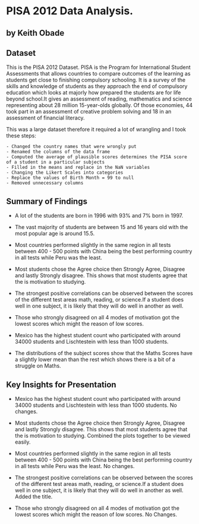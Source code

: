 # PISA 2012 Data Analysis.
## by Keith Obade


## Dataset

This is the PISA 2012 Dataset. PISA is the Program for International Student Assessments that allows countries to compare outcomes of the learning as students get close to finishing compulsory schooling. It is a survey of the skills and knowledge of students as they approach the end of compulsory education which looks at majorly how prepared the students are for life beyond school.It gives an assessment of reading, mathematics and science representing about 28 million 15-year-olds globally. Of those economies, 44 took part in an assessment of creative problem solving and 18 in an assessment of financial literacy.

This was a large dataset therefore it required a lot of wrangling and I took these steps:

    - Changed the country names that were wrongly put    
    - Renamed the columns of the data frame
    - Computed the average of plausible scores determines the PISA score of a student in a particular subjects
    - Filled in the means and replace in the NaN variables
    - Changing the Likert Scales into categories
    - Replace the values of Birth Month = 99 to null
    - Removed unnecessary columns


## Summary of Findings

- A lot of the students are born in 1996 with 93% and 7% born in 1997.

- The vast majority of students are between 15 and 16 years old with the most popular age is around 15.5.

- Most countries performed slightly in the same region in all tests between 400 - 500 points with China being the best performing country in all tests while Peru was the least.

- Most students chose the Agree choice then Strongly Agree, Disagree and lastly Strongly disagree. This shows that most students agree that the is motivation to studying.

- The strongest positive correlations can be observed between the scores of the different test areas math, reading, or science.If a student does well in one subject, it is likely that they will do well in another as well.

- Those who strongly disagreed on all 4 modes of motivation got the lowest scores which might the reason of low scores.

- Mexico has the highest student count who participated with around 34000 students and Lischtestein with less than 1000 students.

- The distributions of the subject scores show that the Maths Scores have a slightly lower mean than the rest which shows there is a bit of a struggle on Maths.


## Key Insights for Presentation


- Mexico has the highest student count who participated with around 34000 students and Lischtestein with less than 1000 students. No changes.

- Most students chose the Agree choice then Strongly Agree, Disagree and lastly Strongly disagree. This shows that most students agree that the is motivation to studying. Combined the plots together to be viewed easily.

- Most countries performed slightly in the same region in all tests between 400 - 500 points with China being the best performing country in all tests while Peru was the least. No changes.

- The strongest positive correlations can be observed between the scores of the different test areas math, reading, or science.If a student does well in one subject, it is likely that they will do well in another as well. Added the title.

- Those who strongly disagreed on all 4 modes of motivation got the lowest scores which might the reason of low scores. No Changes.
